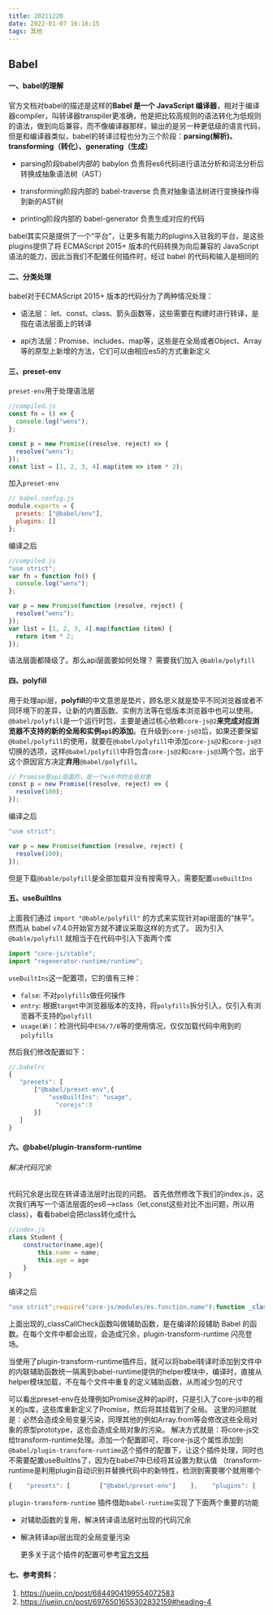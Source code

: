 ```yaml
---
title: 20211220
date: 2022-01-07 16:16:15
tags: 其他
---
```


## Babel

#### 一、babel的理解

官方文档对babel的描述是这样的**Babel 是一个 JavaScript 编译器**，相对于编译器compiler，叫转译器transpiler更准确，他是把比较高规则的语法转化为低规则的语法，做到向后兼容，而不像编译器那样，输出的是另一种更低级的语言代码，但是和编译器类似，babel的转译过程也分为三个阶段：**parsing(解析)、transforming（转化）、generating（生成）**

- parsing阶段babel内部的 babylon 负责将es6代码进行语法分析和词法分析后转换成抽象语法树（AST）

- transforming阶段内部的 babel-traverse 负责对抽象语法树进行变换操作得到新的AST树

- printing阶段内部的 babel-generator 负责生成对应的代码

babel其实只是提供了一个“平台”，让更多有能力的plugins入驻我的平台，是这些plugins提供了将 ECMAScript 2015+ 版本的代码转换为向后兼容的 JavaScript 语法的能力，因此当我们不配置任何插件时，经过 babel 的代码和输入是相同的

#### 二、分类处理

babel对于ECMAScript 2015+ 版本的代码分为了两种情况处理：

- 语法层： let、const、class、箭头函数等，这些需要在构建时进行转译，是指在语法层面上的转译

- api方法层：Promise、includes、map等，这些是在全局或者Object、Array等的原型上新增的方法，它们可以由相应es5的方式重新定义

#### 三、preset-env

`preset-env`用于处理语法层

```js
//compiled.js
const fn = () => {
  console.log("wens");
};

const p = new Promise((resolve, reject) => {
  resolve("wens");
});
const list = [1, 2, 3, 4].map(item => item * 2);

```

加入`preset-env`

```js
// babel.config.js
module.exports = {
  presets: ["@babel/env"],
  plugins: []
};

```

编译之后

```js
//compiled.js
"use strict";
var fn = function fn() {
  console.log("wens");
};

var p = new Promise(function (resolve, reject) {
  resolve("wens");
});
var list = [1, 2, 3, 4].map(function (item) {
  return item * 2;
});

```

语法层面都降级了。那么api层面要如何处理？ 需要我们加入 `@bable/polyfill`

#### 四、polyfill

用于处理api层，**polyfill**的中文意思是垫片，顾名思义就是垫平不同浏览器或者不同环境下的差异，让新的内置函数、实例方法等在低版本浏览器中也可以使用。`@babel/polyfill`是一个运行时包，主要是通过核心依赖`core-js@2`**来完成对应浏览器不支持的新的全局和实例`api`的添加**。在升级到`core-js@3`后，如果还要保留`@babel/polyfill`的使用，就要在`@babel/polyfill`中添加`core-js@2`和`core-js@3`切换的选项，这样`@babel/polyfill`中将包含`core-js@2`和`core-js@3`两个包，出于这个原因官方决定**弃用**`@babel/polyfill`。

```js
// Promise是api层面的，是一个es6中的全局对象
const p = new Promise((resolve, reject) => {    
  resolve(100);
});
```

编译之后

```js
"use strict";

var p = new Promise(function (resolve, reject) {
  resolve(100);
});
```

但是下载`@bable/polyfill`是全部加载并没有按需导入，需要配置`useBuiltIns`

#### 五、useBuiltIns

上面我们通过 `import "@bable/polyfill"` 的方式来实现针对api层面的“抹平”。然而从 babel v7.4.0开始官方就不建议采取这样的方式了。 因为引入 `@bable/polyfill` 就相当于在代码中引入下面两个库

```js
import "core-js/stable"; 
import "regenerator-runtime/runtime";
```

`useBuiltIns`这一配置项，它的值有三种：

- `false`: 不对`polyfills`做任何操作
- `entry`: 根据`target`中浏览器版本的支持，将`polyfills`拆分引入，仅引入有浏览器不支持的`polyfill`
- `usage(新)`：检测代码中`ES6/7/8`等的使用情况，仅仅加载代码中用到的`polyfills`

然后我们修改配置如下：

```js
//.babelrc
{
   "presets": [
       ["@babel/preset-env",{
           "useBuiltIns": "usage",
        	 "corejs":3
       }]
   ]
}
```

#### 六、@babel/plugin-transform-runtime

###### 解决代码冗余

代码冗余是出现在转译语法层时出现的问题。
首先依然修改下我们的index.js，这次我们再写一个语法层面的es6-->class（let,const这些对比不出问题，所以用class），看看babel会把class转化成什么

```js
//index.js
class Student {
    constructor(name,age){
        this.name = name;
        this.age = age
    }
}
```

编译之后

```js
"use strict";require("core-js/modules/es.function.name");function _classCallCheck(instance, Constructor) { if (!(instance instanceof Constructor)) { throw new TypeError("Cannot call a class as a function"); } }var Student = function Student(name, age) {  _classCallCheck(this, Student);  this.name = name;  this.age = age;};
```

上面出现的_classCallCheck函数叫做辅助函数，是在编译阶段辅助 Babel 的函数。在每个文件中都会出现，会造成冗余，plugin-transform-runtime 闪亮登场。

当使用了plugin-transform-runtime插件后，就可以将babel转译时添加到文件中的内联辅助函数统一隔离到babel-runtime提供的helper模块中，编译时，直接从helper模块加载，不在每个文件中重复的定义辅助函数，从而减少包的尺寸



可以看出preset-env在处理例如Promise这种的api时，只是引入了core-js中的相关的js库，这些库重新定义了Promise，然后将其挂载到了全局。 
 这里的问题就是：必然会造成全局变量污染，同理其他的例如Array.from等会修改这些全局对象的原型prototype，这也会造成全局对象的污染。
 解决方式就是：将core-js交给transform-runtime处理。添加一个配置即可，将core-js这个属性添加到`@babel/plugin-transform-runtime`这个插件的配置下，让这个插件处理，同时也不需要配置useBuiltIns了，因为在babel7中已经将其设置为默认值 （transform-runtime是利用plugin自动识别并替换代码中的新特性，检测到需要哪个就用哪个

```js
{    "presets": [        ["@babel/preset-env"]    ],    "plugins": [        ["@babel/plugin-transform-runtime",{            "corejs":3        }]    ]}
```

`plugin-transform-runtime` 插件借助`babel-runtime`实现了下面两个重要的功能

- 对辅助函数的复用，解决转译语法层时出现的代码冗余

- 解决转译api层出现的全局变量污染

  更多关于这个插件的配置可参考[官方文档](https://link.juejin.cn/?target=https%3A%2F%2Fwww.babeljs.cn%2Fdocs%2Fbabel-plugin-transform-runtime%23options)

#### 七、参考资料：

1. https://juejin.cn/post/6844904199554072583
2. https://juejin.cn/post/6976501655302832159#heading-4

